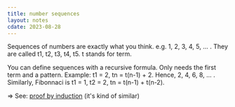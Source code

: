 ```yaml
---
title: number sequences
layout: notes
cdate: 2023-08-28
---
```


Sequences of numbers are exactly what you think. e.g. 1, 2, 3, 4, 5, ... . They are called t1, t2, t3, t4, t5. t stands for term.

You can define sequences with a recursive formula. Only needs the first term and a pattern. Example: t1 = 2, tn = t(n-1) + 2. Hence, 2, 4, 6, 8, ... . Similarly, Fibonnaci is t1 = 1, t2 = 2, tn = t(n-1) + t(n-2).

=> See: [proof by induction](/notes/proof-by-induction) (it's kind of similar)